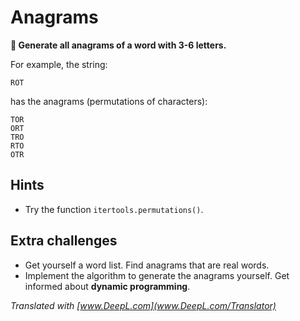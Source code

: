 
# Anagrams

**🎯 Generate all anagrams of a word with 3-6 letters.**

For example, the string:

    ROT

has the anagrams (permutations of characters):

    TOR
    ORT
    TRO
    RTO
    OTR

## Hints

* Try the function `itertools.permutations()`.

## Extra challenges

* Get yourself a word list. Find anagrams that are real words.
* Implement the algorithm to generate the anagrams yourself. Get informed about **dynamic programming**.

*Translated with [www.DeepL.com](www.DeepL.com/Translator)*
